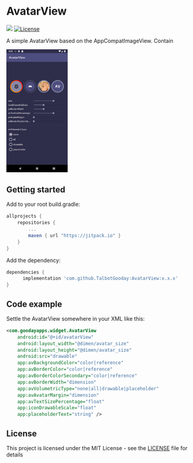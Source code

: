 # AvatarView

[![](https://jitpack.io/v/TalbotGooday/AvatarView.svg)](https://jitpack.io/#TalbotGooday/AvatarView)
[![License](http://img.shields.io/badge/license-MIT-green.svg?style=flat)]()

A simple AvatarView based on the AppCompatImageView.
Contain

<img src="/screenshots/1.png" width=32%/>

## Getting started

Add to your root build.gradle:
```Groovy
allprojects {
	repositories {
	    ...
	    maven { url "https://jitpack.io" }
	}
}
```

Add the dependency:
```Groovy
dependencies {
      implementation 'com.github.TalbotGooday:AvatarView:x.x.x'
}
```

## Code example

Settle the AvatarView somewhere in your XML like this:

```xml
<com.goodayapps.widget.AvatarView
	android:id="@+id/avatarView"
	android:layout_width="@dimen/avatar_size"
	android:layout_height="@dimen/avatar_size"
	android:src="drawable"
	app:avBackgroundColor="color|reference"
	app:avBorderColor="color|reference"
	app:avBorderColorSecondary="color|reference"
	app:avBorderWidth="dimension"
	app:avVolumetricType="none|all|drawable|placeholder"
	app:avAvatarMargin="dimension"
	app:avTextSizePercentage="float"
	app:iconDrawableScale="float"
	app:placeholderText="string" />
```

## License

This project is licensed under the MIT License - see the [LICENSE](LICENSE) file for details
